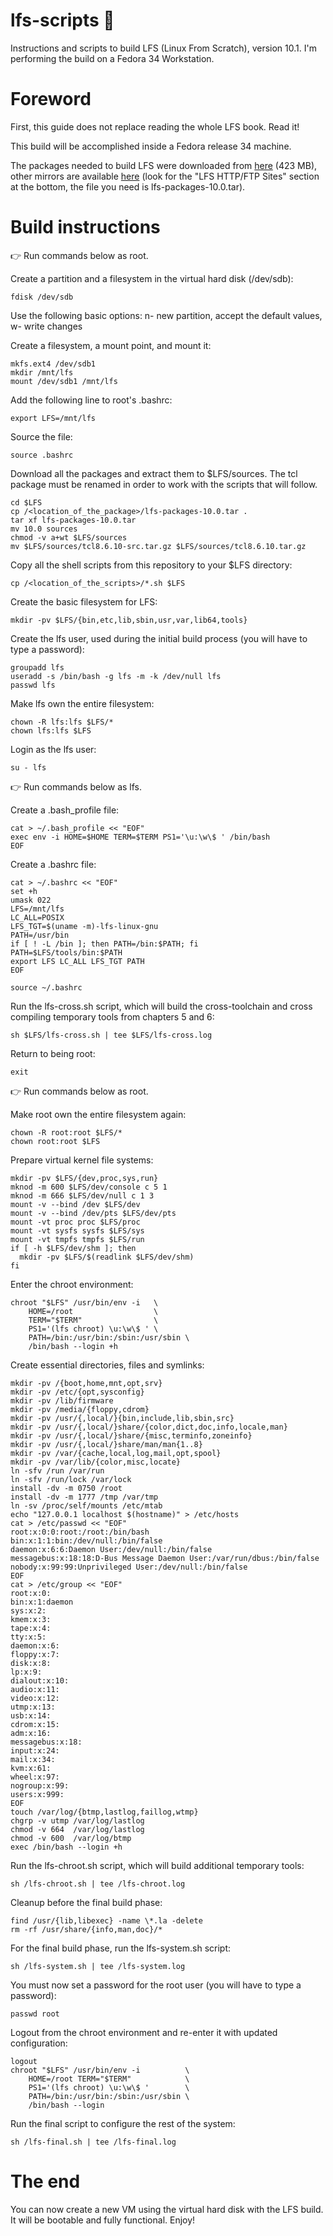 # lfs-scripts :penguin:
Instructions and scripts to build LFS (Linux From Scratch), version 10.1. I'm performing the build on a Fedora 34 Workstation.

# Foreword

First, this guide does not replace reading the whole LFS book. Read it!

This build will be accomplished inside a Fedora release 34 machine.

The packages needed to build LFS were downloaded from [here](http://ftp.lfs-matrix.net/pub/lfs/lfs-packages/lfs-packages-10.0.tar) (423 MB), other mirrors are available [here](http://linuxfromscratch.org/lfs/download.html) (look for the "LFS HTTP/FTP Sites" section at the bottom, the file you need is lfs-packages-10.0.tar).

# Build instructions

:point_right: Run commands below as root.

Create a partition and a filesystem in the virtual hard disk (/dev/sdb):

```
fdisk /dev/sdb
```

Use the following basic options: n- new partition, accept the default values, w- write changes

Create a filesystem, a mount point, and mount it:

```
mkfs.ext4 /dev/sdb1
mkdir /mnt/lfs
mount /dev/sdb1 /mnt/lfs
```

Add the following line to root's .bashrc:

```
export LFS=/mnt/lfs
```

Source the file:

```
source .bashrc
```

Download all the packages and extract them to $LFS/sources. The tcl package must be renamed in order to work with the scripts that will follow.

```
cd $LFS
cp /<location_of_the_package>/lfs-packages-10.0.tar .
tar xf lfs-packages-10.0.tar
mv 10.0 sources
chmod -v a+wt $LFS/sources
mv $LFS/sources/tcl8.6.10-src.tar.gz $LFS/sources/tcl8.6.10.tar.gz
```

Copy all the shell scripts from this repository to your $LFS directory:

```
cp /<location_of_the_scripts>/*.sh $LFS
```

Create the basic filesystem for LFS:

```
mkdir -pv $LFS/{bin,etc,lib,sbin,usr,var,lib64,tools}
```

Create the lfs user, used during the initial build process (you will have to type a password):

```
groupadd lfs
useradd -s /bin/bash -g lfs -m -k /dev/null lfs
passwd lfs
```

Make lfs own the entire filesystem:

```
chown -R lfs:lfs $LFS/*
chown lfs:lfs $LFS
```

Login as the lfs user:

```
su - lfs
```

:point_right: Run commands below as lfs.

Create a .bash_profile file:

```
cat > ~/.bash_profile << "EOF"
exec env -i HOME=$HOME TERM=$TERM PS1='\u:\w\$ ' /bin/bash
EOF
```

Create a .bashrc file:

```
cat > ~/.bashrc << "EOF"
set +h
umask 022
LFS=/mnt/lfs
LC_ALL=POSIX
LFS_TGT=$(uname -m)-lfs-linux-gnu
PATH=/usr/bin
if [ ! -L /bin ]; then PATH=/bin:$PATH; fi
PATH=$LFS/tools/bin:$PATH
export LFS LC_ALL LFS_TGT PATH
EOF

source ~/.bashrc
```

Run the lfs-cross.sh script, which will build the cross-toolchain and cross compiling temporary tools from chapters 5 and 6:

``` 
sh $LFS/lfs-cross.sh | tee $LFS/lfs-cross.log
```

Return to being root:

```
exit
```

:point_right: Run commands below as root.

Make root own the entire filesystem again:

```
chown -R root:root $LFS/*
chown root:root $LFS
```

Prepare virtual kernel file systems:

```
mkdir -pv $LFS/{dev,proc,sys,run}
mknod -m 600 $LFS/dev/console c 5 1
mknod -m 666 $LFS/dev/null c 1 3
mount -v --bind /dev $LFS/dev
mount -v --bind /dev/pts $LFS/dev/pts
mount -vt proc proc $LFS/proc
mount -vt sysfs sysfs $LFS/sys
mount -vt tmpfs tmpfs $LFS/run
if [ -h $LFS/dev/shm ]; then
  mkdir -pv $LFS/$(readlink $LFS/dev/shm)
fi
```

Enter the chroot environment:

```
chroot "$LFS" /usr/bin/env -i   \
    HOME=/root                  \
    TERM="$TERM"                \
    PS1='(lfs chroot) \u:\w\$ ' \
    PATH=/bin:/usr/bin:/sbin:/usr/sbin \
    /bin/bash --login +h
```

Create essential directories, files and symlinks:

```
mkdir -pv /{boot,home,mnt,opt,srv}
mkdir -pv /etc/{opt,sysconfig}
mkdir -pv /lib/firmware
mkdir -pv /media/{floppy,cdrom}
mkdir -pv /usr/{,local/}{bin,include,lib,sbin,src}
mkdir -pv /usr/{,local/}share/{color,dict,doc,info,locale,man}
mkdir -pv /usr/{,local/}share/{misc,terminfo,zoneinfo}
mkdir -pv /usr/{,local/}share/man/man{1..8}
mkdir -pv /var/{cache,local,log,mail,opt,spool}
mkdir -pv /var/lib/{color,misc,locate}
ln -sfv /run /var/run
ln -sfv /run/lock /var/lock
install -dv -m 0750 /root
install -dv -m 1777 /tmp /var/tmp
ln -sv /proc/self/mounts /etc/mtab
echo "127.0.0.1 localhost $(hostname)" > /etc/hosts
cat > /etc/passwd << "EOF"
root:x:0:0:root:/root:/bin/bash
bin:x:1:1:bin:/dev/null:/bin/false
daemon:x:6:6:Daemon User:/dev/null:/bin/false
messagebus:x:18:18:D-Bus Message Daemon User:/var/run/dbus:/bin/false
nobody:x:99:99:Unprivileged User:/dev/null:/bin/false
EOF
cat > /etc/group << "EOF"
root:x:0:
bin:x:1:daemon
sys:x:2:
kmem:x:3:
tape:x:4:
tty:x:5:
daemon:x:6:
floppy:x:7:
disk:x:8:
lp:x:9:
dialout:x:10:
audio:x:11:
video:x:12:
utmp:x:13:
usb:x:14:
cdrom:x:15:
adm:x:16:
messagebus:x:18:
input:x:24:
mail:x:34:
kvm:x:61:
wheel:x:97:
nogroup:x:99:
users:x:999:
EOF
touch /var/log/{btmp,lastlog,faillog,wtmp}
chgrp -v utmp /var/log/lastlog
chmod -v 664  /var/log/lastlog
chmod -v 600  /var/log/btmp
exec /bin/bash --login +h
```

Run the lfs-chroot.sh script, which will build additional temporary tools:

``` 
sh /lfs-chroot.sh | tee /lfs-chroot.log
```

Cleanup before the final build phase:

```
find /usr/{lib,libexec} -name \*.la -delete
rm -rf /usr/share/{info,man,doc}/*
```

For the final build phase, run the lfs-system.sh script:

``` 
sh /lfs-system.sh | tee /lfs-system.log
```

You must now set a password for the root user (you will have to type a password):

```
passwd root
```

Logout from the chroot environment and re-enter it with updated configuration:

```
logout
chroot "$LFS" /usr/bin/env -i          \
    HOME=/root TERM="$TERM"            \
    PS1='(lfs chroot) \u:\w\$ '        \
    PATH=/bin:/usr/bin:/sbin:/usr/sbin \
    /bin/bash --login
```

Run the final script to configure the rest of the system:

```
sh /lfs-final.sh | tee /lfs-final.log
```

# The end

You can now create a new VM using the virtual hard disk with the LFS build. It will be bootable and fully functional. Enjoy!
